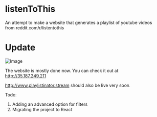 # listenToThis

An attempt to make a website that generates a playlist of youtube videos from
reddit.com/r/listentothis

# Update

![Image](https://i.imgur.com/ne0yvH3.png)

The website is mostly done now.
 You can check it out at
 http://35.187.249.211 
 
 
 http://www.playlistinator.stream should also be live very soon.
 
 
Todo:
  1. Adding an advanced option for filters
  2. Migrating the project to React
